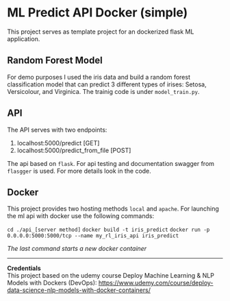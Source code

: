 # ML Predict API Docker (simple)

This project serves as template project for an dockerized flask ML application.

## Random Forest Model
For demo purposes I used the iris data and build a random forest classification model that can predict 3 different types of irises: Setosa, Versicolour, and Virginica. The trainig code is under `model_train.py`.

## API
The API serves with two endpoints:
 1. localhost:5000/predict [GET]
 2. localhost:5000/predict_from_file [POST]

The api based on `flask`. For api testing and documentation swagger from `flasgger` is used. For more details look in the code.

## Docker
This project provides two hosting methods `local` and `apache`. For launching the ml api with docker use the following commands:

 `cd ./api_[server method]`
 `docker build -t iris_predict` 
 `docker run -p 0.0.0.0:5000:5000/tcp --name my_rl_iris_api iris_predict`  

*The last command starts a new docker container*


***
**Credentials**  
This project based on the udemy course Deploy Machine Learning & NLP Models with Dockers (DevOps): https://www.udemy.com/course/deploy-data-science-nlp-models-with-docker-containers/